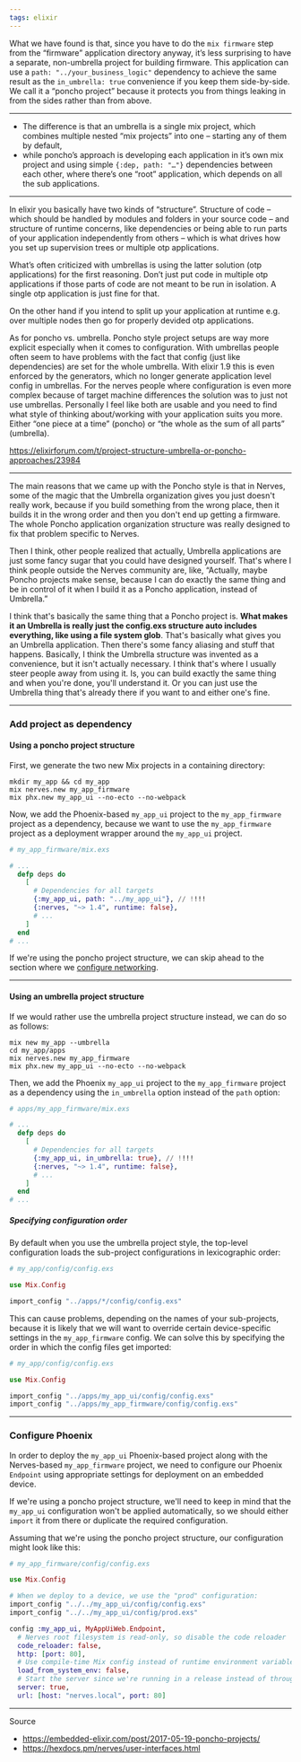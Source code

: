 ```yaml
---
tags: elixir
---
```


What we have found is that, since you have to do the `mix firmware` step from the “firmware” application directory anyway, it’s less surprising to have a separate, non-umbrella project for building firmware. This application can use a `path: "../your_business_logic"` dependency to achieve the same result as the `in_umbrella: true` convenience if you keep them side-by-side. We call it a “poncho project” because it protects you from things leaking in from the sides rather than from above.

---

- The difference is that an umbrella is a single mix project, which combines multiple nested “mix projects” into one – starting any of them by default, 
- while poncho’s approach is developing each application in it’s own mix project and using simple `{:dep, path: "…"}` dependencies between each other, where there’s one “root” application, which depends on all the sub applications.

---

In elixir you basically have two kinds of “structure”. Structure of code – which should be handled by modules and folders in your source code – and structure of runtime concerns, like dependencies or being able to run parts of your application independently from others – which is what drives how you set up supervision trees or multiple otp applications.

What’s often criticized with umbrellas is using the latter solution (otp applications) for the first reasoning. Don’t just put code in multiple otp applications if those parts of code are not meant to be run in isolation. A single otp application is just fine for that.

On the other hand if you intend to split up your application at runtime e.g. over multiple nodes then go for properly devided otp applications.

As for poncho vs. umbrella. Poncho style project setups are way more explicit especially when it comes to configuration. With umbrellas people often seem to have problems with the fact that config (just like dependencies) are set for the whole umbrella. With elixir 1.9 this is even enforced by the generators, which no longer generate application level config in umbrellas. For the nerves people where configuration is even more complex because of target machine differences the solution was to just not use umbrellas. Personally I feel like both are usable and you need to find what style of thinking about/working with your application suits you more. Either “one piece at a time” (poncho) or “the whole as the sum of all parts” (umbrella).

https://elixirforum.com/t/project-structure-umbrella-or-poncho-approaches/23984

---

The main reasons that we came up with the Poncho style is that in Nerves, some of the magic that the Umbrella organization gives you just doesn't really work, because if you build something from the wrong place, then it builds it in the wrong order and then you don't end up getting a firmware. The whole Poncho application organization structure was really designed to fix that problem specific to Nerves.

Then I think, other people realized that actually, Umbrella applications are just some fancy sugar that you could have designed yourself. That's where I think people outside the Nerves community are, like, “Actually, maybe Poncho projects make sense, because I can do exactly the same thing and be in control of it when I build it as a Poncho application, instead of Umbrella.”

I think that's basically the same thing that a Poncho project is. **What makes it an Umbrella is really just the config.exs structure auto includes everything, like using a file system glob**. That's basically what gives you an Umbrella application. Then there's some fancy aliasing and stuff that happens. Basically, I think the Umbrella structure was invented as a convenience, but it isn't actually necessary. I think that's where I usually steer people away from using it. Is, you can build exactly the same thing and when you're done, you'll understand it. Or you can just use the Umbrella thing that's already there if you want to and either one's fine.

---
### Add project as dependency

#### Using a poncho project structure

First, we generate the two new Mix projects in a containing directory:

``` shell
mkdir my_app && cd my_app
mix nerves.new my_app_firmware
mix phx.new my_app_ui --no-ecto --no-webpack
```

Now, we add the Phoenix-based `my_app_ui` project to the `my_app_firmware` project as a dependency, because we want to use the `my_app_firmware` project as a deployment wrapper around the `my_app_ui` project.

``` elixir
# my_app_firmware/mix.exs

# ...
  defp deps do
    [
      # Dependencies for all targets
      {:my_app_ui, path: "../my_app_ui"}, // !!!!
      {:nerves, "~> 1.4", runtime: false},
      # ...
    ]
  end
# ...
```

If we're using the poncho project structure, we can skip ahead to the section where we [configure networking](https://hexdocs.pm/nerves/user-interfaces.html#configure-networking).

---

#### Using an umbrella project structure

If we would rather use the umbrella project structure instead, we can do so as follows:

``` shell
mix new my_app --umbrella
cd my_app/apps
mix nerves.new my_app_firmware
mix phx.new my_app_ui --no-ecto --no-webpack
```

Then, we add the Phoenix `my_app_ui` project to the `my_app_firmware` project as a dependency using the `in_umbrella` option instead of the `path` option:

``` elixir
# apps/my_app_firmware/mix.exs

# ...
  defp deps do
    [
      # Dependencies for all targets
      {:my_app_ui, in_umbrella: true}, // !!!!
      {:nerves, "~> 1.4", runtime: false},
      # ...
    ]
  end
# ...
```

##### Specifying configuration order

By default when you use the umbrella project style, the top-level configuration loads the sub-project configurations in lexicographic order:

``` elixir
# my_app/config/config.exs

use Mix.Config

import_config "../apps/*/config/config.exs"
```

This can cause problems, depending on the names of your sub-projects, because it is likely that we will want to override certain device-specific settings in the `my_app_firmware` config. We can solve this by specifying the order in which the config files get imported:

``` elixir
# my_app/config/config.exs

use Mix.Config

import_config "../apps/my_app_ui/config/config.exs"
import_config "../apps/my_app_firmware/config/config.exs"
```


---
### Configure Phoenix

In order to deploy the `my_app_ui` Phoenix-based project along with the Nerves-based `my_app_firmware` project, we need to configure our Phoenix `Endpoint` using appropriate settings for deployment on an embedded device. 

If we're using a poncho project structure, we'll need to keep in mind that the `my_app_ui` configuration won't be applied automatically, so we should either `import` it from there or duplicate the required configuration.

Assuming that we're using the poncho project structure, our configuration might look like this:

``` elixir
# my_app_firmware/config/config.exs

use Mix.Config

# When we deploy to a device, we use the "prod" configuration:
import_config "../../my_app_ui/config/config.exs"
import_config "../../my_app_ui/config/prod.exs"

config :my_app_ui, MyAppUiWeb.Endpoint,
  # Nerves root filesystem is read-only, so disable the code reloader
  code_reloader: false,
  http: [port: 80],
  # Use compile-time Mix config instead of runtime environment variables
  load_from_system_env: false,
  # Start the server since we're running in a release instead of through `mix`
  server: true,
  url: [host: "nerves.local", port: 80]
```

---
Source
- https://embedded-elixir.com/post/2017-05-19-poncho-projects/
- https://hexdocs.pm/nerves/user-interfaces.html